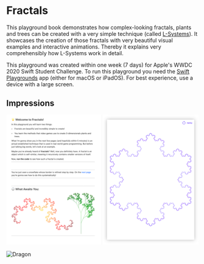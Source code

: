 # Fractals

This playground book demonstrates how complex-looking fractals, plants and trees can be created with a very simple technique (called [L-Systems](https://en.wikipedia.org/wiki/L-system)). It showcases the creation of those fractals with very beautiful visual examples and interactive animations. Thereby it explains very comprehensibly how L-Systems work in detail.

This playground was created within one week (7 days) for Apple's WWDC 2020 Swift Student Challenge. To run this playground you need the [Swift Playgrounds](https://www.apple.com/swift/playgrounds/) app (either for macOS or iPadOS). For best experience, use a device with a large screen.

## Impressions

![HowItLooks](HowItLooks.png)

![Dragon](Dragon.gif)